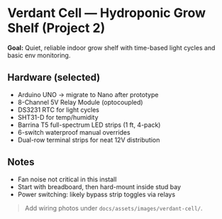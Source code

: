 # Verdant Cell — Hydroponic Grow Shelf (Project 2)

**Goal:** Quiet, reliable indoor grow shelf with time-based light cycles and basic env monitoring.

## Hardware (selected)
- Arduino UNO → migrate to Nano after prototype
- 8-Channel 5V Relay Module (optocoupled)
- DS3231 RTC for light cycles
- SHT31-D for temp/humidity
- Barrina T5 full-spectrum LED strips (1 ft, 4-pack)
- 6-switch waterproof manual overrides
- Dual-row terminal strips for neat 12V distribution

## Notes
- Fan noise not critical in this install
- Start with breadboard, then hard-mount inside stud bay
- Power switching: likely bypass strip toggles via relays

> Add wiring photos under `docs/assets/images/verdant-cell/`.
